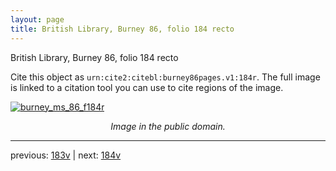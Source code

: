 ```yaml
---
layout: page
title: British Library, Burney 86, folio 184 recto
---
```


British Library, Burney 86, folio 184 recto

Cite this object as `urn:cite2:citebl:burney86pages.v1:184r`.  The full image is linked to a citation tool you can use to cite regions of the image.

[![burney_ms_86_f184r](http://www.homermultitext.org/iipsrv?IIIF=/project/homer/pyramidal/deepzoom/citebl/burney86imgs/v1/burney_ms_86_f184r.tif/full/800,/0/default.jpg)](http://www.homermultitext.org/ict2/?urn=urn:cite2:citebl:burney86imgs.v1:burney_ms_86_f184r) 

<p style="text-align: center; font-style: italic;">Image in the public domain.</p>

---

previous: [183v](../183v/) | next: [184v](../184v/)